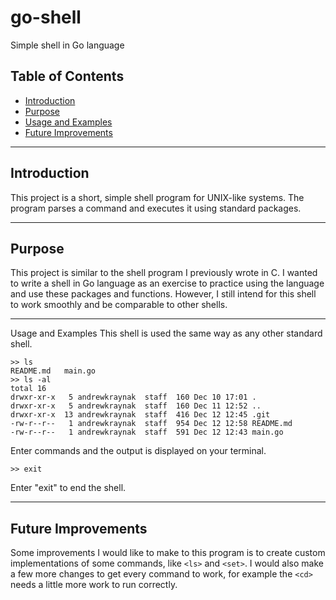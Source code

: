 # go-shell
Simple shell in Go language
## Table of Contents
* [Introduction](#introductiono)
* [Purpose](#purpose)
* [Usage and Examples](#usage-and-examples)
* [Future Improvements](#future-improvements)
***
## Introduction
This project is a short, simple shell program for UNIX-like systems. The program parses a command and executes
it using standard packages. 
***
## Purpose
This project is similar to the shell program I previously wrote in C. I wanted to write a shell in Go language
as an exercise to practice using the language and use these packages and functions. However, I still intend
for this shell to work smoothly and be comparable to other shells.
***
Usage and Examples
This shell is used the same way as any other standard shell.
````
>> ls
README.md	main.go
>> ls -al
total 16
drwxr-xr-x   5 andrewkraynak  staff  160 Dec 10 17:01 .
drwxr-xr-x   5 andrewkraynak  staff  160 Dec 11 12:52 ..
drwxr-xr-x  13 andrewkraynak  staff  416 Dec 12 12:45 .git
-rw-r--r--   1 andrewkraynak  staff  954 Dec 12 12:58 README.md
-rw-r--r--   1 andrewkraynak  staff  591 Dec 12 12:43 main.go
````
Enter commands and the output is displayed on your terminal.
````
>> exit
````
Enter "exit" to end the shell.
***
## Future Improvements
Some improvements I would like to make to this program is to create custom implementations of some commands,
like `<ls>` and `<set>`. I would also make a few more changes to get every command to work, for example the `<cd>`
needs a little more work to run correctly.
